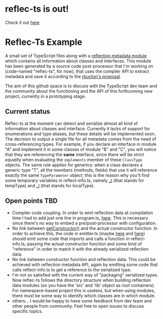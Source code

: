 # reflec-ts is out!

Check it out [here](https://github.com/pcan/reflec-ts)

# Reflec-Ts Example

A small set of TypeScript files along with a [reflection metadata module](./src/generated/reflect-info.ts) which contains all information about classes and interfaces. This module has been generated by a source code post-processor that I'm working on (code-named "reflec-ts", for now), that uses the compiler API to extract metadata and save it according to the [rbucton's proposal](https://gist.github.com/rbuckton/f6ee6fcdcc21d44fdfa0).

The aim of this github space is to discuss with the TypeScript dev team and the community about the functioning and the API of this forthcoming new project, currently in a prototyping stage.

## Current status

Reflec-ts at the moment can detect and serialize almost all kind of information about classes and interface. Currently it lacks of support for enumerations and type aliases, but these details will be implemented soon.
The decision to output a single file for all metadata comes from the need of cross-referencing types. For example, if you declare an interface in module "A" and implement it in some classes of module "B" and "C", you will notice that they are referencing the **same** interface, since there will be *strict equality* when evaluating the `implements` member of these `ClassType` objects. The same rule applies for generics: when a class declares a generic type "T", all the members (methods, fields) that use it will reference exactly the same `TypeParameter` object; this is the reason why you'll find some temporary variables in reflect-info.ts, namely [\_t](./src/generated/reflect-info.ts#L2) (that stands for tempType) and [\_l](./src/generated/reflect-info.ts#L49) (that stands for localType).

## Open points TBD

* Compiler code coupling. In order to emit reflection data at compilation time I had to add just one line in program.ts, [here](https://github.com/Microsoft/TypeScript/blob/v1.6.2/src/compiler/program.ts#L560). This is necessary since there's no way to embed a pre/post-processor with configuration.
* No link between [getConstructor()](./lib/types.d.ts#L244) and the actual constructor function. In order to achieve this, the code in emitter.ts (maybe [here](https://github.com/Microsoft/TypeScript/blob/v1.6.2/src/compiler/emitter.ts#L4632) and [here](https://github.com/Microsoft/TypeScript/blob/v1.6.2/src/compiler/emitter.ts#L4534)) should emit some code that imports and calls a function in reflect-info.ts, passing the actual constructor function and some kind of "reference" in order to match it with the already serialized reflection data.
* No link between constructor function and reflection data. This could be achieved with reflection metadata API, again by emitting some code that calls reflect-info.ts to get a reference to the serialized type.
* I'm not so satisfied with the current way of "packaging" serialized types. Now reflec-ts follows the directory structure when building reflection data modules (so you have the 'src' and 'lib' object as root containers). For namespace-based project this is useless, but when using modules, there must be some way to identify which classes are in which module.
* others... I would be happy to have some feedback from dev team and other people from community. Feel free to open issues to discuss specific topics.
